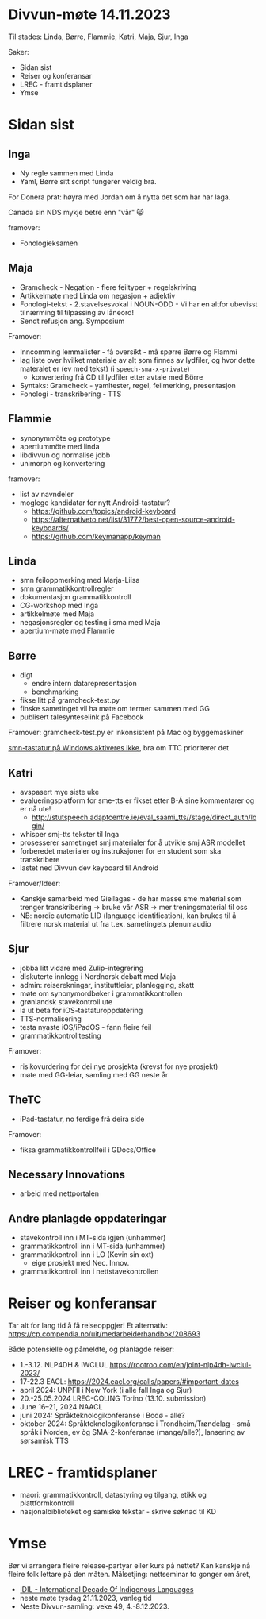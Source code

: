 # Divvun-møte 14.11.2023

Til stades:  Linda, Børre, Flammie, Katri, Maja, Sjur, Inga

Saker:

* Sidan sist
* Reiser og konferansar
* LREC - framtidsplaner
* Ymse

# Sidan sist

## Inga

- Ny regle sammen med Linda
- Yaml, Børre sitt script fungerer veldig bra.

For Donera prat: høyra med Jordan om å nytta det som har har laga.

Canada sin NDS mykje betre enn "vår" :smile_cat:

framover:
- Fonologieksamen

## Maja

- Gramcheck - Negation - flere feiltyper + regelskriving
- Artikkelmøte med Linda om negasjon + adjektiv
- Fonologi-tekst - 2.stavelsesvokal i NOUN-ODD - Vi har en altfor ubevisst tilnærming til tilpassing av låneord!
- Sendt refusjon ang. Symposium 

Framover:
- Inncomming lemmalister - få oversikt - må spørre Børre og Flammi
- lag liste over hvilket materiale av alt som finnes av lydfiler, og hvor dette materalet er (ev med tekst) (i `speech-sma-x-private`)
    - konvertering frå CD til lydfiler etter avtale med Börre
- Syntaks: Gramcheck - yamltester, regel, feilmerking, presentasjon
- Fonologi - transkribering - TTS

## Flammie

* synonymmöte og prototype
* apertiummöte med linda
* libdivvun og normalise jobb
* unimorph og konvertering

framover:
* list av navndeler
* moglege kandidatar for nytt Android-tastatur?
    * <https://github.com/topics/android-keyboard>
    * <https://alternativeto.net/list/31772/best-open-source-android-keyboards/>
    * <https://github.com/keymanapp/keyman>

## Linda

* smn feiloppmerking med Marja-Liisa
* smn grammatikkontrollregler
* dokumentasjon grammatikkontroll
* CG-workshop med Inga
* artikkelmøte med Maja
* negasjonsregler og testing i sma med Maja
* apertium-møte med Flammie

## Børre

- digt
    - endre intern datarepresentasjon
    - benchmarking
- fikse litt på gramcheck-test.py
- finske sametinget vil ha møte om termer sammen med GG
- publisert talesynteselink på Facebook

Framover: gramcheck-test.py er inkonsistent på Mac og byggemaskiner

[smn-tastatur på Windows aktiveres ikke](https://github.com/giellalt/keyboard-smn/issues/2), bra om TTC prioriterer det

## Katri

- avspasert mye siste uke
- evalueringsplatform for sme-tts er fikset etter B-Á sine kommentarer og er nå ute!
    - <http://stutspeech.adaptcentre.ie/eval_saami_tts//stage/direct_auth/login/>
- whisper smj-tts tekster til Inga
- prosesserer sametinget smj materialer for å utvikle smj ASR modellet
- forberedet materialer og instruksjoner for en student som ska transkribere 
- lastet ned Divvun dev keyboard til Android 

Framover/Ideer:
- Kanskje samarbeid med Giellagas - de har masse sme material som trenger transkribering -> bruke vår ASR -> mer treningsmaterial til oss
- NB: nordic automatic LID (language identification), kan brukes til å filtrere norsk material ut fra t.ex. sametingets plenumaudio

## Sjur

- jobba litt vidare med Zulip-integrering
- diskuterte innlegg i Nordnorsk debatt med Maja
- admin: reiserekningar, instituttleiar, planlegging, skatt
- møte om synonymordbøker i grammatikkontrollen
- grønlandsk stavekontroll ute
- la ut beta for iOS-tastaturoppdatering
- TTS-normalisering
- testa nyaste iOS/iPadOS - fann fleire feil
- grammatikkontrolltesting

Framover:
- risikovurdering for dei nye prosjekta (krevst for nye prosjekt)
- møte med GG-leiar, samling med GG neste år

## TheTC

- iPad-tastatur, no ferdige frå deira side

Framover:
- fiksa grammatikkontrollfeil i GDocs/Office

## Necessary Innovations

- arbeid med nettportalen

## Andre planlagde oppdateringar

* stavekontroll inn i MT-sida igjen (unhammer)
* grammatikkontroll inn i MT-sida (unhammer)
* grammatikkontroll inn i LO (Kevin sin oxt)
    - eige prosjekt med Nec. Innov.
* grammatikkontroll inn i nettstavekontrollen

# Reiser og konferansar

Tar alt for lang tid å få reiseoppgjer!
Et alternativ: <https://cp.compendia.no/uit/medarbeiderhandbok/208693>

Både potensielle og påmeldte, og planlagde reiser:

* 1.-3.12. NLP4DH & IWCLUL <https://rootroo.com/en/joint-nlp4dh-iwclul-2023/>
* 17-22.3 EACL: <https://2024.eacl.org/calls/papers/#important-dates>
* april 2024: UNPFII i New York (i alle fall Inga og Sjur)
* 20.-25.05.2024 LREC-COLING Torino (13.10. submission)
* June 16–21, 2024 NAACL
* juni 2024: Språkteknologikonferanse i Bodø - alle?
* oktober 2024: Språkteknologikonferanse i Trondheim/Trøndelag - små språk i Norden, ev òg SMA-2-konferanse (mange/alle?), lansering av sørsamisk TTS

# LREC - framtidsplaner

* maori: grammatikkontroll, datastyring og tilgang, etikk og plattformkontroll
* nasjonalbiblioteket og samiske tekstar - skrive søknad til KD

# Ymse

Bør vi arrangera fleire release-partyar eller kurs på nettet? Kan kanskje nå fleire folk lettare på den måten. Målsetjing: nettseminar to gonger om året, 

* [IDIL - International Decade Of Indigenous Languages](https://fpcc.ca/stories/the-decade-of-indigenous-languages/)
* neste møte tysdag 21.11.2023, vanleg tid
* Neste Divvun-samling: veke 49, 4.-8.12.2023.
